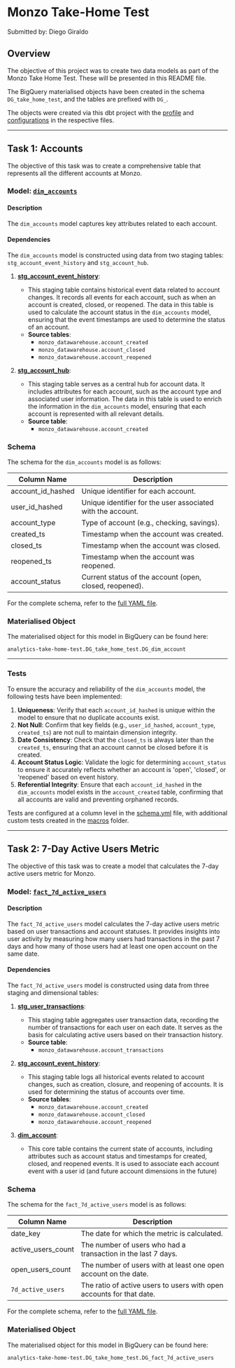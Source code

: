 # Monzo Take-Home Test
Submitted by: Diego Giraldo

## Overview

The objective of this project was to create two data models as part of the Monzo Take Home Test. These will be presented in this README file. 

The BigQuery materialised objects have been created in the schema `DG_take_home_test`, and the tables are prefixed with `DG_`. 

The objects were created via this dbt project with the [profile](monzo_take_home_test/profiles.yml) and [configurations](monzo_take_home_test/dbt_project.yml) in the respective files.

---

## Task 1: Accounts

The objective of this task was to create a comprehensive table that represents all the different accounts at Monzo.

### Model: [`dim_accounts`](monzo_take_home_test/models/core/dim_account.sql)

#### Description

The `dim_accounts` model captures key attributes related to each account.

#### Dependencies

The `dim_accounts` model is constructed using data from two staging tables: `stg_account_event_history` and `stg_account_hub`.

1. [**stg_account_event_history**](monzo_take_home_test/models/staging/stg_account_event_history.sql):
   - This staging table contains historical event data related to account changes. It records all events for each account, such as when an account is created, closed, or reopened. The data in this table is used to calculate the account status in the `dim_accounts` model, ensuring that the event timestamps are used to determine the status of an account. 
   - **Source tables**:
     - `monzo_datawarehouse.account_created`
     - `monzo_datawarehouse.account_closed`
     - `monzo_datawarehouse.account_reopened`

2. [**stg_account_hub**](monzo_take_home_test/models/staging/stg_account_hub.sql):
   - This staging table serves as a central hub for account data. It includes attributes for each account, such as the account type and associated user information. The data in this table is used to enrich the information in the `dim_accounts` model, ensuring that each account is represented with all relevant details.
   - **Source table**:
     - `monzo_datawarehouse.account_created`

### Schema

The schema for the `dim_accounts` model is as follows:

| Column Name         | Description                                              |
|---------------------|----------------------------------------------------------|
| account_id_hashed   | Unique identifier for each account.                      |
| user_id_hashed      | Unique identifier for the user associated with the account. |
| account_type        | Type of account (e.g., checking, savings).              |
| created_ts          | Timestamp when the account was created.                 |
| closed_ts           | Timestamp when the account was closed.                  |
| reopened_ts         | Timestamp when the account was reopened.                |
| account_status      | Current status of the account (open, closed, reopened). |

For the complete schema, refer to the [full YAML file](monzo_take_home_test/models/core/_schema.yml).

### Materialised Object

The materialised object for this model in BigQuery can be found here:
```
analytics-take-home-test.DG_take_home_test.DG_dim_account
```
---

### Tests

To ensure the accuracy and reliability of the `dim_accounts` model, the following tests have been implemented:

1. **Uniqueness**: Verify that each `account_id_hashed` is unique within the model to ensure that no duplicate accounts exist.
2. **Not Null**: Confirm that key fields (e.g., `user_id_hashed`, `account_type`, `created_ts`) are not null to maintain dimension integrity.
3. **Date Consistency**: Check that the `closed_ts` is always later than the `created_ts`, ensuring that an account cannot be closed before it is created.
4. **Account Status Logic**: Validate the logic for determining `account_status` to ensure it accurately reflects whether an account is 'open', 'closed', or 'reopened' based on event history.
5. **Referential Integrity**: Ensure that each `account_id_hashed` in the `dim_accounts` model exists in the `account_created` table, confirming that all accounts are valid and preventing orphaned records.

Tests are configured at a column level in the [schema.yml](monzo_take_home_test/models/core/_schema.yml) file, with additional custom tests created in the [macros](monzo_take_home_test/macros/tests) folder.

---
## Task 2: 7-Day Active Users Metric

The objective of this task was to create a model that calculates the 7-day active users metric for Monzo.

### Model: [`fact_7d_active_users`](monzo_take_home_test/models/core/fact_7d_active_users.sql)

#### Description

The `fact_7d_active_users` model calculates the 7-day active users metric based on user transactions and account statuses. It provides insights into user activity by measuring how many users had transactions in the past 7 days and how many of those users had at least one open account on the same date.

#### Dependencies

The `fact_7d_active_users` model is constructed using data from three staging and dimensional tables:

1. [**stg_user_transactions**](monzo_take_home_test/models/staging/stg_user_transactions.sql):
   - This staging table aggregates user transaction data, recording the number of transactions for each user on each date. It serves as the basis for calculating active users based on their transaction history.
   - **Source table**:
     - `monzo_datawarehouse.account_transactions`

3. [**stg_account_event_history**](monzo_take_home_test/models/staging/stg_account_event_history.sql):
   - This staging table logs all historical events related to account changes, such as creation, closure, and reopening of accounts. It is used for determining the status of accounts over time.
   - **Source tables**:
     - `monzo_datawarehouse.account_created`
     - `monzo_datawarehouse.account_closed`
     - `monzo_datawarehouse.account_reopened`

3. [**dim_account**](monzo_take_home_test/models/core/dim_account.sql):
   - This core table contains the current state of accounts, including attributes such as account status and timestamps for created, closed, and reopened events. It is used to associate each account event with a user id (and future account dimensions in the future)

### Schema

The schema for the `fact_7d_active_users` model is as follows:

| Column Name            | Description                                               |
|------------------------|-----------------------------------------------------------|
| date_key               | The date for which the metric is calculated.             |
| active_users_count     | The number of users who had a transaction in the last 7 days. |
| open_users_count       | The number of users with at least one open account on the date. |
| `7d_active_users`      | The ratio of active users to users with open accounts for that date.   |

For the complete schema, refer to the [full YAML file](monzo_take_home_test/models/core/_schema.yml).

### Materialised Object

The materialised object for this model in BigQuery can be found here:
```
analytics-take-home-test.DG_take_home_test.DG_fact_7d_active_users
```